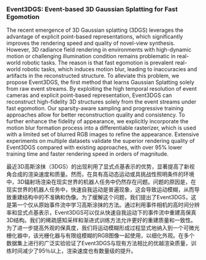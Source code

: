 ### Event3DGS: Event-based 3D Gaussian Splatting for Fast Egomotion

The recent emergence of 3D Gaussian splatting (3DGS) leverages the advantage of explicit point-based representations, which significantly improves the rendering speed and quality of novel-view synthesis. However, 3D radiance field rendering in environments with high-dynamic motion or challenging illumination condition remains problematic in real-world robotic tasks. The reason is that fast egomotion is prevalent real-world robotic tasks, which induces motion blur, leading to inaccuracies and artifacts in the reconstructed structure. To alleviate this problem, we propose Event3DGS, the first method that learns Gaussian Splatting solely from raw event streams. By exploiting the high temporal resolution of event cameras and explicit point-based representation, Event3DGS can reconstruct high-fidelity 3D structures solely from the event streams under fast egomotion. Our sparsity-aware sampling and progressive training approaches allow for better reconstruction quality and consistency. To further enhance the fidelity of appearance, we explicitly incorporate the motion blur formation process into a differentiable rasterizer, which is used with a limited set of blurred RGB images to refine the appearance. Extensive experiments on multiple datasets validate the superior rendering quality of Event3DGS compared with existing approaches, with over 95% lower training time and faster rendering speed in orders of magnitude.

最近3D高斯涂抹（3DGS）的出现利用了显式点基表示的优势，显著提高了新视角合成的渲染速度和质量。然而，在具有高动态运动或具挑战性照明条件的环境中，3D辐射场渲染在现实世界的机器人任务中仍然存在问题。问题的原因是，在现实世界的机器人任务中，快速自我运动是普遍现象，这会导致运动模糊，从而导致重建结构中的不准确和伪像。为了缓解这个问题，我们提出了Event3DGS，这是第一个仅从原始事件流中学习高斯涂抹的方法。通过利用事件相机的高时间分辨率和显式点基表示，Event3DGS可以仅从快速自我运动下的事件流中重建高保真3D结构。我们的稀疏感知采样和渐进式训练方法允许更好的重建质量和一致性。为了进一步提高外观的保真度，我们将运动模糊形成过程显式地纳入到一个可微光栅化器中，该光栅化器与有限组模糊的RGB图像一起使用，以细化外观。在多个数据集上进行的广泛实验验证了Event3DGS与现有方法相比的优越渲染质量，训练时间减少了95％以上，渲染速度也有数量级的提升。
